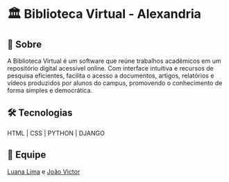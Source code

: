 # 🏛️ Biblioteca Virtual - Alexandria

## 📑 Sobre
A Biblioteca Virtual é um software que reúne trabalhos acadêmicos em um repositório digital acessível online. Com interface intuitiva e recursos de pesquisa eficientes, facilita o acesso a documentos, artigos, relatórios e vídeos produzidos por alunos do campus, promovendo o conhecimento de forma simples e democrática. 

## 🛠️ Tecnologias
HTML | CSS | PYTHON | DJANGO

## 👥 Equipe 
[Luana Lima](https://github.com/luanatslima) e 
[João Victor](https://github.com/jv-victtor)

